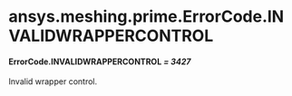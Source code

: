 <a id="ansys-meshing-prime-errorcode-invalidwrappercontrol"></a>

# ansys.meshing.prime.ErrorCode.INVALIDWRAPPERCONTROL

<a id="ansys.meshing.prime.ErrorCode.INVALIDWRAPPERCONTROL"></a>

#### ErrorCode.INVALIDWRAPPERCONTROL *= 3427*

Invalid wrapper control.

<!-- !! processed by numpydoc !! -->
